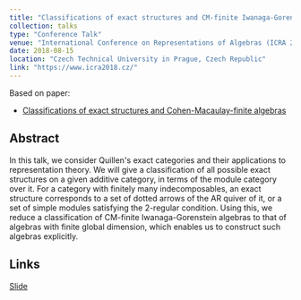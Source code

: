 ```yaml
---
title: "Classifications of exact structures and CM-finite Iwanaga-Gorenstein algebras"
collection: talks
type: "Conference Talk"
venue: "International Conference on Representations of Algebras (ICRA 2018)"
date: 2018-08-15
location: "Czech Technical University in Prague, Czech Republic"
link: "https://www.icra2018.cz/"
---
```


Based on paper:
- [Classifications of exact structures and Cohen-Macaulay-finite algebras](/papers/exact-str)

## Abstract
In this talk, we consider Quillen's exact categories and their applications to representation theory. We will give a classification of all possible exact structures on a given additive category, in terms of the module category over it. For a category with finitely many indecomposables, an exact structure corresponds to a set of dotted arrows of the AR quiver of it, or a set of simple modules satisfying the 2-regular condition. Using this, we reduce a classification of CM-finite Iwanaga-Gorenstein algebras to that of algebras with finite global dimension, which enables us to construct such algebras explicitly.

## Links
[Slide](/files/ICRA2018.pdf)
